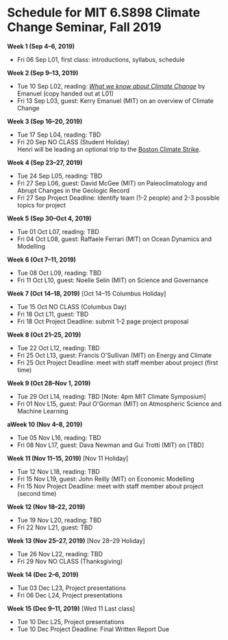 # Schedule for MIT 6.S898 Climate Change Seminar, Fall 2019

**Week 1 (Sep 4–6, 2019)**
  * Fri 06 Sep L01, first class: introductions, syllabus, schedule

**Week 2 (Sep 9–13, 2019)**

  * Tue 10 Sep L02, reading: [*What we know about Climate Change*](https://mitpress.mit.edu/books/what-we-know-about-climate-change-updated-edition) by Emanuel (copy handed out at L01)
  * Fri 13 Sep L03, guest: Kerry Emanuel (MIT) on an overview of Climate Change

**Week 3 (Sep 16–20, 2019)**

  * Tue 17 Sep L04, reading: TBD
  * Fri 20 Sep NO CLASS (Student Holiday)\
      Henri will be leading an optional trip to the [Boston Climate Strike](https://www.facebook.com/events/349500849297711/).

**Week 4 (Sep 23–27, 2019)**

  * Tue 24 Sep L05, reading: TBD
  * Fri 27 Sep L06, guest: David McGee (MIT) on Paleoclimatology and Abrupt Changes in the Geologic Record
  * Fri 27 Sep Project Deadline: Identify team (1-2 people) and 2-3 possible topics for project

**Week 5 (Sep 30–Oct 4, 2019)**

  * Tue 01 Oct L07, reading: TBD
  * Fri 04 Oct L08, guest: Raffaele Ferrari (MIT) on Ocean Dynamics and Modelling

**Week 6 (Oct 7–11, 2019)**

  * Tue 08 Oct L09, reading: TBD
  * Fri 11 Oct L10, guest: Noelle Selin (MIT) on Science and Governance

**Week 7 (Oct 14–18, 2019)** [Oct 14–15 Columbus Holiday]

  * Tue 15 Oct NO CLASS (Columbus Day)
  * Fri 18 Oct L11, guest: TBD
  * Fri 18 Oct Project Deadline: submit 1-2 page project proposal
  
**Week 8 (Oct 21–25, 2019)**

  * Tue 22 Oct L12, reading: TBD
  * Fri 25 Oct L13, guest: Francis O'Sullivan (MIT) on Energy and Climate
  * Fri 25 Oct Project Deadline: meet with staff member about project (first time)
  
**Week 9 (Oct 28–Nov 1, 2019)**

  * Tue 29 Oct L14, reading: TBD [Note: 4pm MIT Climate Symposium]
  * Fri 01 Nov L15, guest: Paul O'Gorman (MIT) on Atmospheric Science and Machine Learning

**aWeek 10 (Nov 4–8, 2019)**
  * Tue 05 Nov L16, reading: TBD
  * Fri 08 Nov L17, guest: Dava Newman and Gui Trotti (MIT) on [TBD]
  
**Week 11 (Nov 11–15, 2019)** [Nov 11 Holiday]
  * Tue 12 Nov L18, reading: TBD
  * Fri 15 Nov L19, guest: John Reilly (MIT) on Economic Modelling
  * Fri 15 Nov Project Deadline: meet with staff member about project (second time)
  
**Week 12 (Nov 18–22, 2019)**
  * Tue 19 Nov L20, reading: TBD
  * Fri 22 Nov L21, guest: TBD

**Week 13 (Nov 25–27, 2019)** [Nov 28–29 Holiday]
  * Tue 26 Nov L22, reading: TBD
  * Fri 29 Nov NO CLASS (Thanksgiving)

**Week 14 (Dec 2–6, 2019)**
  * Tue 03 Dec L23, Project presentations
  * Fri 06 Dec L24, Project presentations

**Week 15 (Dec 9–11, 2019)** [Wed 11 Last class]
  * Tue 10 Dec L25, Project presentations
  * Tue 10 Dec Project Deadline: Final Written Report Due
